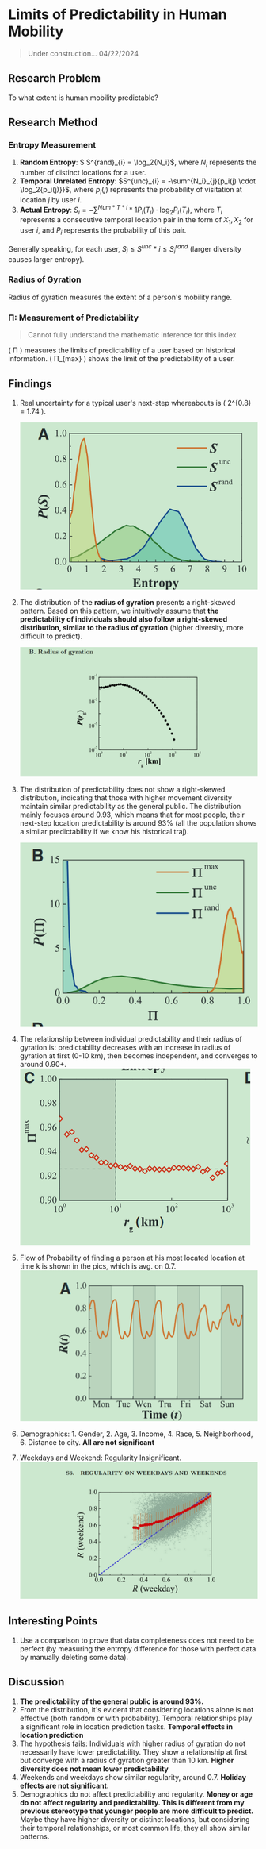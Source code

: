 # Limits of Predictability in Human Mobility

> Under construction... 04/22/2024

## Research Problem

To what extent is human mobility predictable?

## Research Method

### Entropy Measurement

1. **Random Entropy**: $ S^{rand}\_{i} = \log_2{N_i}$, where $N_i$ represents the number of distinct locations for a user.
2. **Temporal Unrelated Entropy**: $S^{unc}_{i} = -\sum^{N_i}_{j}{p_i(j) \cdot \log_2{p_i(j)}}$, where $p_i(j)$ represents the probability of visitation at location $j$ by user $i$.
3. **Actual Entropy**: $S_i = -\sum^{Num*{T*i}}*{1}{P_i(T_i) \cdot \log_2{P_i(T_i)}}$, where $T_i$ represents a consecutive temporal location pair in the form of ${X_1, X_2}$ for user $i$, and $P_i$ represents the probability of this pair.

Generally speaking, for each user, $S_i \leq S^{unc}*{i} \leq S^{rand}_{i}$ (larger diversity causes larger entropy).

### Radius of Gyration

Radius of gyration measures the extent of a person's mobility range.

### Π: Measurement of Predictability

> Cannot fully understand the mathematic inference for this index

\( Π \) measures the limits of predictability of a user based on historical information.
\( Π\_{max} \) shows the limit of the predictability of a user.

## Findings

1. Real uncertainty for a typical user's next-step whereabouts is \( 2^{0.8} = 1.74 \).

   ![Figure: Entropy Distribution](./figs/dis_entropy.png)

2. The distribution of the **radius of gyration** presents a right-skewed pattern. Based on this pattern, we intuitively assume that **the predictability of individuals should also follow a right-skewed distribution, similar to the radius of gyration** (higher diversity, more difficult to predict).

   ![Figure: Distribution of Gyration](./figs/dis_gyration.png)

3. The distribution of predictability does not show a right-skewed distribution, indicating that those with higher movement diversity maintain similar predictability as the general public. The distribution mainly focuses around 0.93, which means that for most people, their next-step location predictability is around 93% (all the population shows a similar predictability if we know his historical traj).

   ![Figure: Predictability Distribution](./figs/dis_pred.png)

4. The relationship between individual predictability and their radius of gyration is: predictability decreases with an increase in radius of gyration at first (0-10 km), then becomes independent, and converges to around 0.90+.
   ![Figure: Π & Gyration](./figs/dis_pai_gyration.png)

5. Flow of Probability of finding a person at his most located location at time k is shown in the pics, which is avg. on 0.7.
   ![alt text](./figs/regularity.png)

6. Demographics: 1. Gender, 2. Age, 3. Income, 4. Race, 5. Neighborhood, 6. Distance to city. **All are not significant**

7. Weekdays and Weekend: Regularity Insignificant.
   ![alt text](./figs/week_regularity.png)

## Interesting Points

1. Use a comparison to prove that data completeness does not need to be perfect (by measuring the entropy difference for those with perfect data by manually deleting some data).

## Discussion

1. **The predictability of the general public is around 93%.**
2. From the distribution, it's evident that considering locations alone is not effective (both random or with probability). Temporal relationships play a significant role in location prediction tasks. **Temporal effects in location prediction**
3. The hypothesis fails: Individuals with higher radius of gyration do not necessarily have lower predictability. They show a relationship at first but converge with a radius of gyration greater than 10 km. **Higher diversity does not mean lower predictability**
4. Weekends and weekdays show similar regularity, around 0.7. **Holiday effects are not significant.**
5. Demographics do not affect predictability and regularity. **Money or age do not affect regularity and predictability. This is different from my previous stereotype that younger people are more difficult to predict.** Maybe they have higher diversity or distinct locations, but considering their temporal relationships, or most common life, they all show similar patterns.
